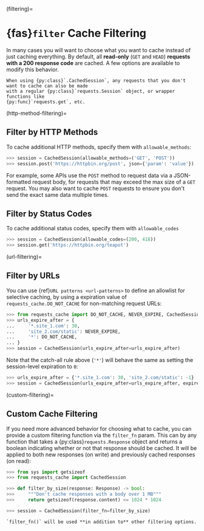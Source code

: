 (filtering)=
# {fas}`filter` Cache Filtering
In many cases you will want to choose what you want to cache instead of just caching everything. By
default, all **read-only** (`GET` and `HEAD`) **requests with a 200 response code** are cached. A
few options are available to modify this behavior.

```{note}
When using {py:class}`.CachedSession`, any requests that you don't want to cache can also be made
with a regular {py:class}`requests.Session` object, or wrapper functions like
{py:func}`requests.get`, etc.
```

(http-method-filtering)=
## Filter by HTTP Methods
To cache additional HTTP methods, specify them with `allowable_methods`:
```python
>>> session = CachedSession(allowable_methods=('GET', 'POST'))
>>> session.post('https://httpbin.org/post', json={'param': 'value'})
```

For example, some APIs use the `POST` method to request data via a JSON-formatted request body, for
requests that may exceed the max size of a `GET` request. You may also want to cache `POST` requests
to ensure you don't send the exact same data multiple times.

## Filter by Status Codes
To cache additional status codes, specify them with `allowable_codes`
```python
>>> session = CachedSession(allowable_codes=(200, 418))
>>> session.get('https://httpbin.org/teapot')
```

(url-filtering)=
## Filter by URLs
You can use {ref}`URL patterns <url-patterns>` to define an allowlist for selective caching, by
using a expiration value of `requests_cache.DO_NOT_CACHE` for non-matching request URLs:
```python
>>> from requests_cache import DO_NOT_CACHE, NEVER_EXPIRE, CachedSession
>>> urls_expire_after = {
...     '*.site_1.com': 30,
...     'site_2.com/static': NEVER_EXPIRE,
...     '*': DO_NOT_CACHE,
... }
>>> session = CachedSession(urls_expire_after=urls_expire_after)
```

Note that the catch-all rule above (`'*'`) will behave the same as setting the session-level
expiration to `0`:
```python
>>> urls_expire_after = {'*.site_1.com': 30, 'site_2.com/static': -1}
>>> session = CachedSession(urls_expire_after=urls_expire_after, expire_after=0)
```

(custom-filtering)=
## Custom Cache Filtering
If you need more advanced behavior for choosing what to cache, you can provide a custom filtering
function via the `filter_fn` param. This can by any function that takes a
{py:class}`requests.Response` object and returns a boolean indicating whether or not that response
should be cached. It will be applied to both new responses (on write) and previously cached
responses (on read):

```python
>>> from sys import getsizeof
>>> from requests_cache import CachedSession

>>> def filter_by_size(response: Response) -> bool:
>>>     """Don't cache responses with a body over 1 MB"""
>>>     return getsizeof(response.content) <= 1024 * 1024

>>> session = CachedSession(filter_fn=filter_by_size)
```

```{note}
`filter_fn()` will be used **in addition to** other filtering options.
```
